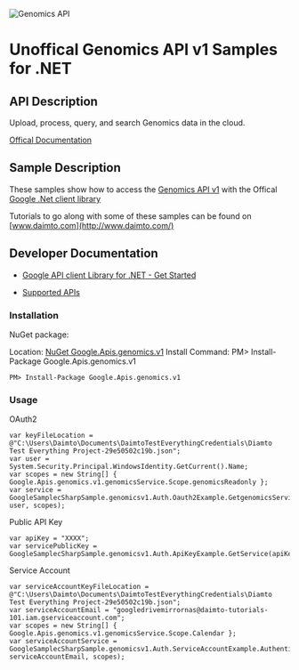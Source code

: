 ﻿![Genomics API](http://www.google.com/images/icons/product/search-32.gif)

# Unoffical Genomics API v1 Samples for .NET  

## API Description

Upload, process, query, and search Genomics data in the cloud.

[Offical Documentation](https://cloud.google.com/genomics)

## Sample Description

These samples show how to access the [Genomics API v1](https://cloud.google.com/genomics) with the Offical [Google .Net client library](https://github.com/google/google-api-dotnet-client)

Tutorials to go along with some of these samples can be found on [www.daimto.com](http://www.daimto.com/)

## Developer Documentation

* [Google API client Library for .NET - Get Started](https://developers.google.com/api-client-library/dotnet/get_started)

* [Supported APIs](https://developers.google.com/api-client-library/dotnet/apis/)

### Installation

NuGet package:

Location: [NuGet Google.Apis.genomics.v1](https://www.nuget.org/packages/Google.Apis.genomics.v1)
Install Command: PM>  Install-Package Google.Apis.genomics.v1

```
PM> Install-Package Google.Apis.genomics.v1
```

### Usage

OAuth2
```
var keyFileLocation = @"C:\Users\Daimto\Documents\DaimtoTestEverythingCredentials\Diamto Test Everything Project-29e50502c19b.json";
var user = System.Security.Principal.WindowsIdentity.GetCurrent().Name;
var scopes = new String[] { Google.Apis.genomics.v1.genomicsService.Scope.genomicsReadonly };
var service = GoogleSamplecSharpSample.genomicsv1.Auth.Oauth2Example.GetgenomicsService(keyFileLocation, user, scopes);
```

Public API Key

```
var apiKey = "XXXX";
var servicePublicKey = GoogleSamplecSharpSample.genomicsv1.Auth.ApiKeyExample.GetService(apiKey);
```

Service Account
```
var serviceAccountKeyFileLocation = @"C:\Users\Daimto\Documents\DaimtoTestEverythingCredentials\Diamto Test Everything Project-29e50502c19b.json";
var serviceAccountEmail = "googledrivemirrornas@daimto-tutorials-101.iam.gserviceaccount.com";
var scopes = new String[] { Google.Apis.genomics.v1.genomicsService.Scope.Calendar };            
var serviceAccountService = GoogleSamplecSharpSample.genomicsv1.Auth.ServiceAccountExample.AuthenticateServiceAccount(serviceAccountKeyFileLocation, serviceAccountEmail, scopes);
```
